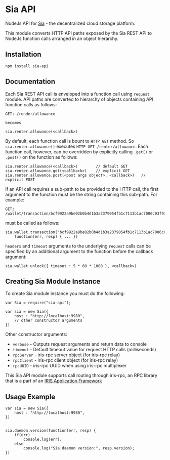 # Sia API

NodeJs API for [Sia](http://sia.tech) - the decentralized cloud storage platform.

This module converts HTTP API paths exposed by the Sia REST API to NodeJs function calls arranged in an object hierarchy.

## Installation

`npm install sia-api`


## Documentation

Each Sia REST API call is enveloped into a function call using `request` module. API paths are converted to hierarchy of objects containing API function calls as follows:

```
GET: /render/allowance

becomes

sia.renter.allowance(<callback>)
```

By default, each function call is bount to `HTTP GET` method.  So `sia.renter.allowance()` executes `HTTP GET /renter/allowance`.  Each function call, however, can be overridden by explicitly calling `.get()` or `.post()` on the function as follows:

```
sia.renter.allowance(<callback>)  		// default GET
sia.renter.allowance.get(<callback>)	// explicit GET
sia.renter.allowance.post(<post args object>, <callback>)	// explicit POST
```

If an API call requires a sub-path to be provided to the HTTP call, the first argument to the function must be the string containing this sub-path.  For example:

```
GET: /wallet/transaction/bcf9922a9be02b0b4d1b3a2379054fb1c7113b1ac7006c03f93d7af6b440d172

```
must be called as follows:
```
sia.wallet.transaction("bcf9922a9be02b0b4d1b3a2379054fb1c7113b1ac7006c03f93d7af6b440d172", 
	function(err, resp) { ... })
```

`headers` and `timeout` arguments to the underlying `request` calls can be specified by an additional argument to the function before the callback argument:

```
sia.wallet.unlock({ timeout : 5 * 60 * 1000 }, <callback>)
```

## Creating Sia Module Instance

To create Sia module instance you must do the following:

```
var Sia = require("sia-api");

var sia = new Sia({
	host : "http://localhost:9980",
	// other constructor arguments
})
```

Other constructor arguments:

* `verbose` - Outputs request arguments and return data to console
* `timeout` - Default timeout value for request HTTP calls (milliseconds)
* `rpcServer` - iris-rpc server object (for iris-rpc relay)
* `rpcClient` - iris-rpc client object (for iris-rpc relay)
* `rpcUUID` - iris-rpc UUID when using iris-rpc multiplexer

This Sia API module supports call routing through iris-rpc, an RPC library that is a part of an [IRIS Application Framework](https://github.com/aspectron/iris-app)


## Usage Example

```
var sia = new Sia({
	host : "http://localhost:9980",
})


sia.daemon.version(function(err, resp) {
	if(err)
		console.log(err);
	else
		console.log("Sia daemon version:", resp.version);
})

```

